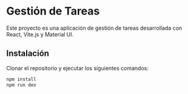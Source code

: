 # Gestión de Tareas

Este proyecto es una aplicación de gestión de tareas desarrollada con React, Vite.js y Material UI.

## Instalación

Clonar el repositorio y ejecutar los siguientes comandos:

```bash
npm install
npm run dev
